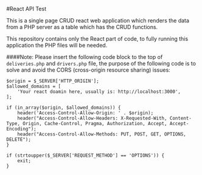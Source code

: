 #React API Test

This is a single page CRUD react web application which renders the data from a PHP server as a table which has the CRUD functions. 

This repository contains only the React part of code, to fully running this application the PHP files will be needed.

####Note:
Please insert the following code block to the top of `deliveries.php` and `drivers.php` file, the purpose of the following code is to solve and avoid the CORS (cross-origin resource sharing) issues:
```
$origin = $_SERVER['HTTP_ORIGIN'];
$allowed_domains = [
    'Your react doamin here, usually is: http://localhost:3000',
];

if (in_array($origin, $allowed_domains)) {
    header('Access-Control-Allow-Origin: ' . $origin);
    header("Access-Control-Allow-Headers: X-Requested-With, Content-Type, Origin, Cache-Control, Pragma, Authorization, Accept, Accept-Encoding");
    header("Access-Control-Allow-Methods: PUT, POST, GET, OPTIONS, DELETE");
}

if (strtoupper($_SERVER['REQUEST_METHOD'] == 'OPTIONS')) {
    exit;
}
```
